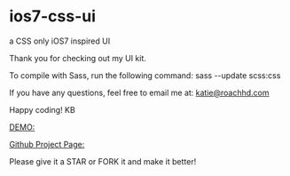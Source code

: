 ios7-css-ui
===========

a CSS only iOS7 inspired UI

Thank you for checking out my UI kit.

To compile with Sass, run the following command:
sass --update scss:css

If you have any questions, feel free to email me at:
katie@roachhd.com

Happy coding!
KB

[DEMO:](http://test.roachhaus.com/test/2013/ios7-css-ui/)

[Github Project Page:](http://roachhd.github.io/ios7-css-ui/)

Please give it a STAR or FORK it and make it better!
